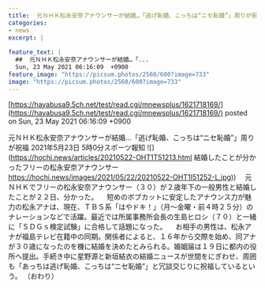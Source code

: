 ```yaml
---
title:  元ＮＨＫ松永安奈アナウンサーが結婚…「逃げ恥婚、こっちは“ニセ恥婚”」周りが祝福  
categories:
- news
excerpt: |
  
feature_text: |
  ##  元ＮＨＫ松永安奈アナウンサーが結婚…「...
  Sun, 23 May 2021 06:16:09  +0900
feature_image: "https://picsum.photos/2560/600?image=733"
image: "https://picsum.photos/2560/600?image=733"
---
```


[https://hayabusa9.5ch.net/test/read.cgi/mnewsplus/1621718169/](https://hayabusa9.5ch.net/test/read.cgi/mnewsplus/1621718169/)
posted on Sun, 23 May 2021 06:16:09  +0900

<!--more-->

元ＮＨＫ松永安奈アナウンサーが結婚…「逃げ恥婚、こっちは“ニセ恥婚”」周りが祝福 2021年5月23日 5時0分スポーツ報知 ![](https://hochi.news/articles/20210522-OHT1T51213.html 結婚したことが分かったフリーの松永安奈アナウンサー [https://hochi.news/images/2021/05/22/20210522-OHT1I51252-L.jpg)](https://hochi.news/images/2021/05/22/20210522-OHT1I51252-L.jpg)) 　元ＮＨＫでフリーの松永安奈アナウンサー（３０）が２歳年下の一般男性と結婚したことが２２日、分かった。 　短めのボブカットに安定したアナウンス力が魅力の松永アナは、現在、ＴＢＳ系「はやドキ！」（月〜金曜・前４時２５分）のナレーションなどで活躍。最近では所属事務所会長の生島ヒロシ（７０）と一緒に「ＳＤＧｓ検定試験」に合格して話題になった。 　お相手の男性は、松永アナが福島テレビ在籍中の同期。関係者によると、１６年から交際を始め、同アナが３０歳になったのを機に結婚を決めたとみられる。婚姻届は１９日に都内の役所へ提出。手続き中に星野源と新垣結衣の結婚ニュースが世間をにぎわせ、周囲も「あっちは逃げ恥婚、こっちは“ニセ恥婚”」と冗談交じりに祝福しているという。 （おわり）
